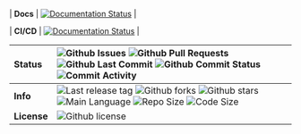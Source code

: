 

| **Docs** | [![Documentation Status](https://readthedocs.org/projects/qc2champ/badge/?version=latest)](https://qc2champ.readthedocs.io/en/latest/?badge=latest) |

| **CI/CD** | [![Documentation Status](https://readthedocs.org/projects/qc2champ/badge/?version=latest)](https://qc2champ.readthedocs.io/en/latest/?badge=latest) |

| **Status** | ![Github Issues](https://img.shields.io/github/issues/neelravi/qc2champ) ![Github Pull Requests](https://img.shields.io/github/issues-pr/neelravi/qc2champ) ![Github Last Commit](https://img.shields.io/github/last-commit/neelravi/qc2champ) ![Github Commit Status](https://img.shields.io/github/commit-status/neelravi/qc2champ/minimal/17440cdde4fea69ee3136256e82fabf94304c967) ![Commit Activity](https://img.shields.io/github/commit-activity/w/neelravi/qc2champ) |
| :------ | :------- |
| **Info**   | ![Last release tag](https://img.shields.io/github/v/tag/neelravi/qc2champ) ![Github forks](https://img.shields.io/github/forks/neelravi/qc2champ) ![Github stars](https://img.shields.io/github/stars/neelravi/qc2champ)  ![Main Language](https://img.shields.io/github/languages/top/neelravi/qc2champ)  ![Repo Size](https://img.shields.io/github/repo-size/neelravi/qc2champ) ![Code Size](https://img.shields.io/github/languages/code-size/neelravi/qc2champ)|
| **License** | ![Github license](https://img.shields.io/github/license/neelravi/qc2champ)|